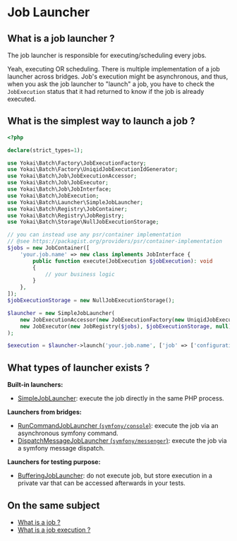 # Job Launcher

## What is a job launcher ?

The job launcher is responsible for executing/scheduling every jobs.

Yeah, executing OR scheduling. There is multiple implementation of a job launcher across bridges.
Job's execution might be asynchronous, and thus, when you ask the job launcher to "launch" a job,
you have to check the `JobExecution` status that it had returned to know if the job is already executed.

## What is the simplest way to launch a job ?

```php
<?php

declare(strict_types=1);

use Yokai\Batch\Factory\JobExecutionFactory;
use Yokai\Batch\Factory\UniqidJobExecutionIdGenerator;
use Yokai\Batch\Job\JobExecutionAccessor;
use Yokai\Batch\Job\JobExecutor;
use Yokai\Batch\Job\JobInterface;
use Yokai\Batch\JobExecution;
use Yokai\Batch\Launcher\SimpleJobLauncher;
use Yokai\Batch\Registry\JobContainer;
use Yokai\Batch\Registry\JobRegistry;
use Yokai\Batch\Storage\NullJobExecutionStorage;

// you can instead use any psr/container implementation
// @see https://packagist.org/providers/psr/container-implementation
$jobs = new JobContainer([
    'your.job.name' => new class implements JobInterface {
        public function execute(JobExecution $jobExecution): void
        {
            // your business logic
        }
    },
]);
$jobExecutionStorage = new NullJobExecutionStorage();

$launcher = new SimpleJobLauncher(
    new JobExecutionAccessor(new JobExecutionFactory(new UniqidJobExecutionIdGenerator()), $jobExecutionStorage),
    new JobExecutor(new JobRegistry($jobs), $jobExecutionStorage, null),
);

$execution = $launcher->launch('your.job.name', ['job' => ['configuration']]);
```

## What types of launcher exists ?

**Built-in launchers:**
- [SimpleJobLauncher](../../src/Launcher/SimpleJobLauncher.php):
  execute the job directly in the same PHP process.

**Launchers from bridges:**
- [RunCommandJobLauncher (`symfony/console`)](https://github.com/yokai-php/batch-symfony-console/blob/0.x/src/RunCommandJobLauncher.php):
  execute the job via an asynchronous symfony command.
- [DispatchMessageJobLauncher (`symfony/messenger`)](https://github.com/yokai-php/batch-symfony-messenger/blob/0.x/src/DispatchMessageJobLauncher.php):
  execute the job via a symfony message dispatch.

**Launchers for testing purpose:**
- [BufferingJobLauncher](../../src/Test/Launcher/BufferingJobLauncher.php):
  do not execute job, but store execution in a private var that can be accessed afterwards in your tests.

## On the same subject

- [What is a job ?](job.md)
- [What is a job execution ?](job-execution.md)
